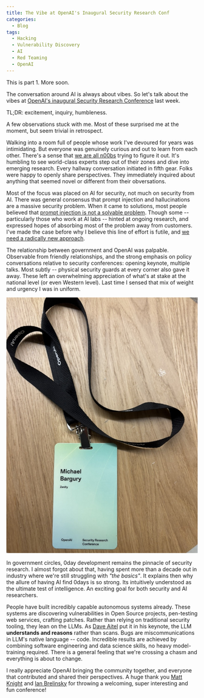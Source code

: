 ```yaml
---
title: The Vibe at OpenAI's Inaugural Security Research Conf
categories:
  - Blog
tags:
  - Hacking
  - Vulnerability Discovery
  - AI
  - Red Teaming
  - OpenAI
---
```


This is part 1. More soon.

The conversation around AI is always about vibes.
So let's talk about the vibes at [OpenAI's inaugural Security Research Conference](https://www.linkedin.com/posts/daveaitel_thanks-everyone-for-coming-to-the-inaugural-activity-7324492962892046336-Gyu9) last week.

TL;DR: excitement, inquiry, humbleness.

A few observations stuck with me.
Most of these surprised me at the moment, but seem trivial in retrospect.

Walking into a room full of people whose work I've devoured for years was intimidating.
But everyone was genuinely curious and out to learn from each other.
There's a sense that [we are all n00bs](https://youtu.be/FH6P288i2PE?si=9TxeP06NUap2fJMk&t=2276) trying to figure it out.
It's humbling to see world-class experts step out of their zones and dive into emerging research.
Every hallway conversation initiated in fifth gear.
Folks were happy to openly share perspectives.
They immediately inquired about anything that seemed novel or different from their obversations.

Most of the focus was placed on AI for security, not much on security from AI.
There was general consensus that prompt injection and hallucinations are a massive security problem.
When it came to solutions, most people believed that [prompt injection is not a solvable problem](https://www.mbgsec.com/posts/2025-04-29-there-is-nothing-responsible-about-disclosure-of/).
Though some -- particularly those who work at AI labs -- hinted at ongoing research, and expressed hopes of absorbing most of the problem away from customers.
I've made the case before why I believe this line of effort is futile, and [we need a radically new approach](https://www.mbgsec.com/posts/2025-04-28-beyond-prompt-injection/).

The relationship between government and OpenAI was palpable.
Observable from friendly relationships, and the strong emphasis on policy conversations relative to security conferences: opening keynote, multiple talks.
Most subtly -- physical security guards at every corner also gave it away.
These left an overwhelming appreciation of what's at stake at the national level (or even Western level).
Last time I sensed that mix of weight and urgency I was in uniform.

![OpenAI Security Research Conference Badge](/assets/images/2025-05-04-oai-security-conf-vibe/9741B7CF-7828-4E6C-AA0A-5A3644E1173D_1_105_c.jpeg)

In government circles, 0day development remains the pinnacle of security research.
I almost forgot about that, having spent more than a decade out in industry where we're still struggling with *"the basics"*.
It explains then why the allure of having AI find 0days is so strong.
Its intuitively understood as the ultimate test of intelligence.
An exciting goal for both security and AI researchers.

People have built incredibly capable autonomous systems already.
These systems are discovering vulnerabilities in Open Source projects, pen-testing web services, crafting patches.
Rather than relying on traditional security tooling, they lean on the LLMs.
As [Dave Aitel](https://x.com/daveaitel) put it in his keynote, the LLM **understands and reasons** rather than scans.
Bugs are miscommunications in LLM's native language -- code.
Incredible results are achieved by combining software engineering and data science skills, no heavy model-training required. 
There is a general feeling that we're crossing a chasm and everything is about to change.

I really appreciate OpenAI bringing the community together, and everyone that contributed and shared their perspectives.
A huge thank you [Matt Knight](https://www.linkedin.com/in/matthewfknight) and [Ian Brelinsky](https://www.linkedin.com/in/ianbre) for throwing a welcoming, super interesting and fun conference!